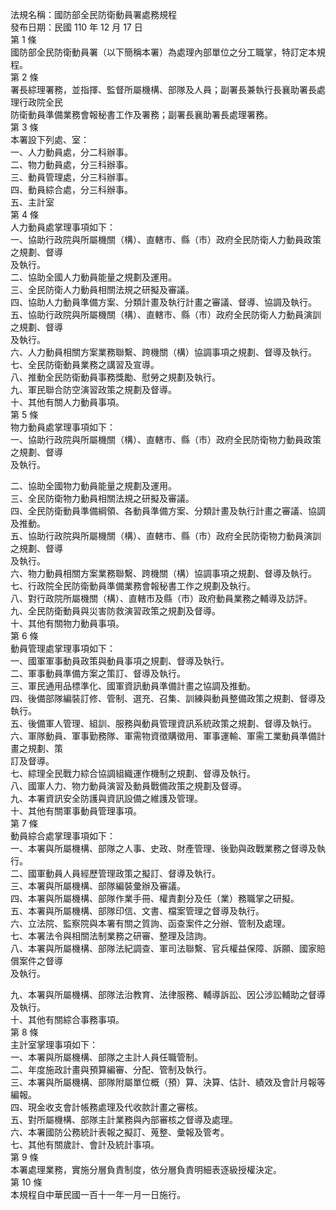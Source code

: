 法規名稱：國防部全民防衛動員署處務規程  
發布日期：民國 110 年 12 月 17 日  
第 1 條  
國防部全民防衛動員署（以下簡稱本署）為處理內部單位之分工職掌，特訂定本規程。  
第 2 條  
署長綜理署務，並指揮、監督所屬機構、部隊及人員；副署長兼執行長襄助署長處理行政院全民  
防衛動員準備業務會報秘書工作及署務；副署長襄助署長處理署務。  
第 3 條  
本署設下列處、室：  
一、人力動員處，分二科辦事。  
二、物力動員處，分三科辦事。  
三、動員管理處，分三科辦事。  
四、動員綜合處，分三科辦事。  
五、主計室  
第 4 條  
人力動員處掌理事項如下：  
一、協助行政院與所屬機關（構）、直轄市、縣（市）政府全民防衛人力動員政策之規劃、督導  
及執行。  
二、協助全國人力動員能量之規劃及運用。  
三、全民防衛人力動員相關法規之研擬及審議。  
四、協助人力動員準備方案、分類計畫及執行計畫之審議、督導、協調及執行。  
五、協助行政院與所屬機關（構）、直轄市、縣（市）政府全民防衛人力動員演訓之規劃、督導  
及執行。  
六、人力動員相關方案業務聯繫、跨機關（構）協調事項之規劃、督導及執行。  
七、全民防衛動員業務之講習及宣導。  
八、推動全民防衛動員事務獎勵、慰勞之規劃及執行。  
九、軍民聯合防空演習政策之規劃及督導。  
十、其他有關人力動員事項。  
第 5 條  
物力動員處掌理事項如下：  
一、協助行政院與所屬機關（構）、直轄市、縣（市）政府全民防衛物力動員政策之規劃、督導  
及執行。  


二、協助全國物力動員能量之規劃及運用。  
三、全民防衛物力動員相關法規之研擬及審議。  
四、全民防衛動員準備綱領、各動員準備方案、分類計畫及執行計畫之審議、協調及推動。  
五、協助行政院與所屬機關（構）、直轄市、縣（市）政府全民防衛物力動員演訓之規劃、督導  
及執行。  
六、物力動員相關方案業務聯繫、跨機關（構）協調事項之規劃、督導及執行。  
七、行政院全民防衛動員準備業務會報秘書工作之規劃及執行。  
八、對行政院所屬機關（構）、直轄市及縣（市）政府動員業務之輔導及訪評。  
九、全民防衛動員與災害防救演習政策之規劃及督導。  
十、其他有關物力動員事項。  
第 6 條  
動員管理處掌理事項如下：  
一、國軍軍事動員政策與動員事項之規劃、督導及執行。  
二、軍事動員準備方案之策訂、督導及執行。  
三、軍民通用品標準化、國軍資訊動員準備計畫之協調及推動。  
四、後備部隊編裝訂修、管制、選充、召集、訓練與動員整備政策之規劃、督導及執行。  
五、後備軍人管理、組訓、服務與動員管理資訊系統政策之規劃、督導及執行。  
六、軍隊動員、軍事勤務隊、軍需物資徵購徵用、軍事運輸、軍需工業動員準備計畫之規劃、策  
訂及督導。  
七、綜理全民戰力綜合協調組織運作機制之規劃、督導及執行。  
八、國軍人力、物力動員演習及動員戰備政策之規劃及督導。  
九、本署資訊安全防護與資訊設備之維護及管理。  
十、其他有關軍事動員管理事項。  
第 7 條  
動員綜合處掌理事項如下：  
一、本署與所屬機構、部隊之人事、史政、財產管理、後勤與政戰業務之督導及執行。  
二、國軍動員人員經歷管理政策之擬訂、督導及執行。  
三、本署與所屬機構、部隊編裝彙辦及審議。  
四、本署與所屬機構、部隊作業手冊、權責劃分及任（業）務職掌之研擬。  
五、本署與所屬機構、部隊印信、文書、檔案管理之督導及執行。  
六、立法院、監察院與本署有關之質詢、函查案件之分辦、管制及處理。  
七、本署法令與相關法制業務之研審、整理及諮詢。  
八、本署與所屬機構、部隊法紀調查、軍司法聯繫、官兵權益保障、訴願、國家賠償案件之督導  
及執行。  


九、本署與所屬機構、部隊法治教育、法律服務、輔導訴訟、因公涉訟輔助之督導及執行。  
十、其他有關綜合事務事項。  
第 8 條  
主計室掌理事項如下：  
一、本署與所屬機構、部隊之主計人員任職管制。  
二、年度施政計畫與預算編審、分配、管制及執行。  
三、本署與所屬機構、部隊附屬單位概（預）算、決算、估計、績效及會計月報等編報。  
四、現金收支會計帳務處理及代收款計畫之審核。  
五、對所屬機構、部隊主計業務與內部審核之督導及處理。  
六、本署國防公務統計表報之擬訂、蒐整、彙報及管考。  
七、其他有關歲計、會計及統計事項。  
第 9 條  
本署處理業務，實施分層負責制度，依分層負責明細表逐級授權決定。  
第 10 條  
本規程自中華民國一百十一年一月一日施行。  


